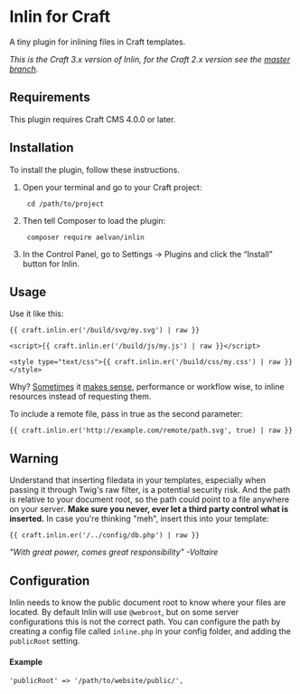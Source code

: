 Inlin for Craft
===========
A tiny plugin for inlining files in Craft templates.

*This is the Craft 3.x version of Inlin, for the Craft 2.x version see the [master branch](https://github.com/aelvan/Inlin-Craft/tree/master).*

Requirements
---
This plugin requires Craft CMS 4.0.0 or later.

Installation
---
To install the plugin, follow these instructions.

1. Open your terminal and go to your Craft project:

        cd /path/to/project

2. Then tell Composer to load the plugin:

        composer require aelvan/inlin

3. In the Control Panel, go to Settings → Plugins and click the “Install” button for Inlin.


Usage
---
Use it like this:

    {{ craft.inlin.er('/build/svg/my.svg') | raw }}
    
    <script>{{ craft.inlin.er('/build/js/my.js') | raw }}</script>
    
    <style type="text/css">{{ craft.inlin.er('/build/css/my.css') | raw }}</style>

Why? [Sometimes](http://css-tricks.com/svg-sprites-use-better-icon-fonts/) it
[makes sense](http://www.yottaa.com/blog/bid/306224/Inlining-for-Performance-When-to-Let-the-Cache-Go),
performance or workflow wise, to inline resources instead of requesting them.

To include a remote file, pass in true as the second parameter:

	{{ craft.inlin.er('http://example.com/remote/path.svg', true) | raw }}

Warning
---
Understand that inserting filedata in your templates, especially when passing it through Twig's raw filter,
is a potential security risk. And the path is relative to your document root, so the path could point to a
file anywhere on your server. **Make sure you never, ever let a third party control what is inserted.**
In case you're thinking "meh", insert this into your template:

    {{ craft.inlin.er('/../config/db.php') | raw }}

*"With great power, comes great responsibility" -Voltaire*


Configuration
---
Inlin needs to know the public document root to know where your files are located. By default
Inlin will use `@webroot`, but on some server configurations this is not the correct
path. You can configure the path by creating a config file called `inline.php` in your config folder, 
and adding the `publicRoot` setting.

#### Example

    'publicRoot' => '/path/to/website/public/',

